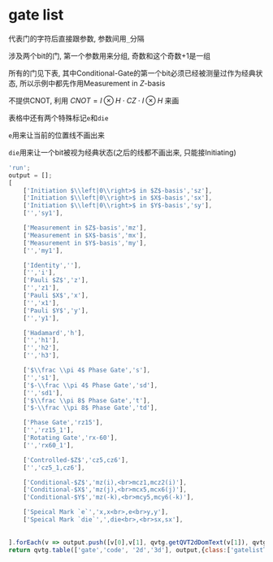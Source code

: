 # gate list

代表门的字符后直接跟参数, 参数间用`_`分隔

涉及两个bit的门, 第一个参数用来分组, 奇数和这个奇数+1是一组



所有的门见下表, 其中Conditional-Gate的第一个bit必须已经被测量过作为经典状态, 所以示例中都先作用Measurement in $Z$-basis

不提供CNOT, 利用 $CNOT = I \otimes H\cdot CZ\cdot I \otimes H$ 来画

表格中还有两个特殊标记`e`和`die`

`e`用来让当前的位置线不画出来

`die`用来让一个bit被视为经典状态(之后的线都不画出来, 只能接Initiating)





```js
'run';
output = [];
[
    ['Initiation $\\left|0\\right>$ in $Z$-basis','sz'],
    ['Initiation $\\left|0\\right>$ in $X$-basis','sx'],
    ['Initiation $\\left|0\\right>$ in $Y$-basis','sy'],
    ['','sy1'],

    ['Measurement in $Z$-basis','mz'],
    ['Measurement in $X$-basis','mx'],
    ['Measurement in $Y$-basis','my'],
    ['','my1'],

    ['Identity',''],
    ['','i'],
    ['Pauli $Z$','z'],
    ['','z1'],
    ['Pauli $X$','x'],
    ['','x1'],
    ['Pauli $Y$','y'],
    ['','y1'],

    ['Hadamard','h'],
    ['','h1'],
    ['','h2'],
    ['','h3'],

    ['$\\frac \\pi 4$ Phase Gate','s'],
    ['','s1'],
    ['$-\\frac \\pi 4$ Phase Gate','sd'],
    ['','sd1'],
    ['$\\frac \\pi 8$ Phase Gate','t'],
    ['$-\\frac \\pi 8$ Phase Gate','td'],

    ['Phase Gate','rz15'],
    ['','rz15_1'],
    ['Rotating Gate','rx-60'],
    ['','rx60_1'],

    ['Controlled-$Z$','cz5,cz6'],
    ['','cz5_1,cz6'],

    ['Conditional-$Z$','mz(i),<br>mcz1,mcz2(i)'],
    ['Conditional-$X$','mz(j),<br>mcx5,mcx6(j)'],
    ['Conditional-$Y$','mz(-k),<br>mcy5,mcy6(-k)'],

    ['Speical Mark `e`','x,x<br>,e<br>y,y'],
    ['Speical Mark `die`',',die<br>,<br>sx,sx'],
    
    
].forEach(v => output.push([v[0],v[1], qvtg.getQVT2dDomText(v[1]), qvtg.getQVT3dDomText(v[1])]))
return qvtg.table(['gate','code', '2d','3d'], output,{class:['gatelistTable34']});
```




